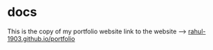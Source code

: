 # docs
This is the copy of my portfolio website
link to the website --> [rahul-1903.github.io/portfolio](http://rahul-1903.github.io/portfolio)
